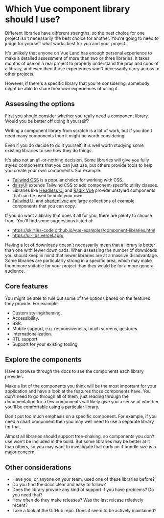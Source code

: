 # Which Vue component library should I use?

Different libraries have different strengths, so the best choice for one project isn't necessarily the best choice for another. You're going to need to judge for yourself what works best for you and your project.

It's unlikely that anyone on Vue Land has enough personal experience to make a detailed assessment of more than two or three libraries. It takes months of use on a real project to properly understand the pros and cons of a library, and even then those experiences won't necessarily carry across to other projects.

However, if there's a specific library that you're considering, somebody might be able to share their own experiences of using it.

## Assessing the options

First you should consider whether you really need a component library. Would you be better off doing it yourself?

Writing a component library from scratch is a lot of work, but if you don't need many components then it might be worth considering.

Even if you do decide to do it yourself, it is well worth studying some existing libraries to see how they do things.

It's also not an all-or-nothing decision. Some libraries will give you fully styled components that you can just use, but others provide tools to help you create your own components. For example:

- [Tailwind CSS](https://tailwindcss.com/) is a popular choice for working with CSS.
- [daisyUI](https://daisyui.com/) extends Tailwind CSS to add component-specific utility classes.
- Libraries like [Headless UI](https://headlessui.com/) and [Radix Vue](https://www.radix-vue.com/) provide unstyled components that can be used to build your own.
- [Tailwind UI](https://tailwindui.com/) and [shadcn-vue](https://www.shadcn-vue.com/) are large collections of example components that you can copy.

If you do want a library that does it all for you, there are plenty to choose from. You'll find some suggestions listed at:

- https://skirtles-code.github.io/vue-examples/component-libraries.html
- https://ui-libs.vercel.app/

Having a lot of downloads doesn't necessarily mean that a library is better than one with fewer downloads. When assessing the number of downloads you should keep in mind that newer libraries are at a massive disadvantage. Some libraries are particularly strong in a specific area, which may make them more suitable for your project than they would be for a more general audience.

## Core features

You might be able to rule out some of the options based on the features they provide. For example:

- Custom styling/theming.
- Accessibility.
- SSR.
- Mobile support, e.g. responsiveness, touch screens, gestures.
- Internationalization.
- RTL support.
- Support for your existing tooling.

## Explore the components

Have a browse through the docs to see the components each library provides.

Make a list of the components you think will be the most important for your application and have a look at the features those components have. You don't need to go through all of them, just reading through the documentation for a few components will likely give you a sense of whether you'll be comfortable using a particular library.

Don't put too much emphasis on a specific component. For example, if you need a chart component then you may well need to use a separate library for that.

Almost all libraries should support tree-shaking, so components you don't use won't be included in the build. But some libraries may be better at it than others, so you may want to investigate that early on if bundle size is a major concern.

## Other considerations

- Have you, or anyone on your team, used one of these libraries before?
- Do you find the docs clear and easy to follow?
- Does the library provide any kind of support if you have problems? Do you need that?
- How often do they make releases? Was the last release relatively recent?
- Take a look at the GitHub repo. Does it seem to be actively maintained?
